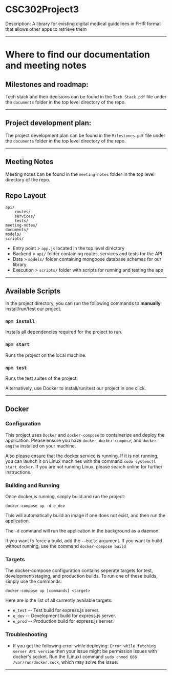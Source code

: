 # CSC302Project3
Description: A library for existing digital medical guidelines in FHIR format that allows other apps to retrieve them

---

# Where to find our documentation and meeting notes

## Milestones and roadmap:

Tech stack and their decisions can be found in the `Tech Stack.pdf` file under the `documents` folder in the top level directory of the repo.

---

## Project development plan:

The project development plan can be found in the `Milestones.pdf` file under the `documents` folder in the top level directory of the repo.

---

## Meeting Notes

Meeting notes can be found in the `meeting-notes` folder in the top level directory of the repo.

## Repo Layout

```
api/
    routes/
    services/
    tests/
meeting-notes/
documents/
models/
scripts/
```

* Entry point > `app.js` located in the top level directory
* Backend > `api/` folder containing routes, services and tests for the API
* Data > `models/` folder containing mongoose database schemas for our library
* Execution > `scripts/` folder with scripts for running and testing the app

---

## Available Scripts

In the project directory, you can run the following commands to **manually** install/run/test our project.

### `npm install`

Installs all dependencies required for the project to run.

### `npm start`

Runs the project on the local machine.

### `npm test`

Runs the test suites of the project.

Alternatively, use Docker to install/run/test our project in one click.

---

## Docker

### Configuration
This project uses `Docker` and `docker-compose` to containerize and deploy the application. Please ensure you have `docker`, `docker-compose`, and `docker-engine` installed on your machine. 

Also please ensure that the docker service is running. If it is not running, you can launch it on Linux machines with the command `sudo systemctl start docker`. If you are not running Linux, please search online for further instructions.

### Building and Running

Once docker is running, simply build and run the project:

    docker-compose up -d e_dev

This will automatically build an image if one does not exist, and then run the application.

The `-d` command will run the application in the background as a daemon.

If you want to force a build, add the `--build` argument. If you want to build without running, use the command `docker-compose build`

### Targets

The docker-compose configuration contains seperate targets for test, development/staging, and production builds. To run one of these builds, simply use the commands:

    docker-compose up [commands] <target>

Here are is the list of all currently available targets:

+ `e_test` -- Test build for express.js server.
+ `e_dev`  -- Development build for express.js server.
+ `e_prod` -- Production build for express.js server.

### Troubleshooting

- If you get the following error while deploying: `Error while fetching server API version` then your issue might be permission issues with docker's socket. Run the (Linux) command `sudo chmod 666 /var/run/docker.sock`, which may solve the issue.

---
